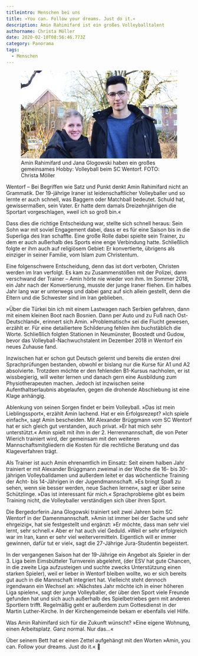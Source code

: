 ```yaml
---
titleintro: Menschen bei uns
title: »You can. Follow your dreams. Just do it.«
description: Amin Rahimifard ist ein großes Volleyballtalent
authorname: Christa Möller
date: 2020-02-10T08:56:46.773Z
category: Panorama
tags:
  - Menschen
---
```


<figure>
  <img src="/static/media/2020-amin-rahimifard.jpg">
  <figcaption>
Amin Rahimifard und Jana Glogowski haben ein großes gemeinsames Hobby: Volleyball beim SC Wentorf. FOTO: Christa Möller  
   
  </figcaption>
</figure>

Wentorf – Bei Begriffen wie Satz und Punkt denkt Amin Rahimifard nicht an Grammatik. Der 19-jährige Iraner ist leidenschaftlicher Volleyballer und so lernte er auch schnell, was Baggern oder Matchball bedeutet. Schuld hat, gewissermaßen, sein Vater. Er hatte dem damals Dreizehnjährigen die Sportart vorgeschlagen, »weil ich so groß bin.«


Dass dies die richtige Entscheidung war, stellte sich schnell heraus: Sein Sohn war mit soviel Engagement dabei, dass er es für eine Saison bis in die Superliga des Iran schaffte. Eine große Rolle dabei spielte sein Trainer, zu dem er auch außerhalb des Sports eine enge Verbindung hatte. Schließlich folgte er ihm auch auf religiösem Gebiet: Er konvertierte, übrigens als einziger in seiner Familie, vom Islam zum Christentum. 


Eine folgenschwere Entscheidung, denn das ist dort verboten, Christen werden im Iran verfolgt. Es kam zu Zusammenstößen mit der Polizei, dann verschwand der Trainer – Amin hörte nie wieder von ihm. Im Sommer 2018, ein Jahr nach der Konvertierung, musste der junge Iraner fliehen. Ein halbes Jahr lang war er unterwegs und dabei ganz auf sich allein gestellt, denn die Eltern und die Schwester sind im Iran geblieben. 

»Über die Türkei bin ich mit einem Lastwagen nach Serbien gefahren, dann mit einem kleinen Boot nach Bosnien. Dann per Auto und zu Fuß nach Ost-Deutschland«, erinnert sich Amin. »Problematisch« sei die Flucht gewesen, erzählt er. Für eine detailiertere Schilderung fehlen ihm buchstäblich die Worte. Schließlich folgten Stationen in Neumünster, Boostedt und Gudow, bevor das Volleyball-Nachwuchstalent im Dezember 2018 in Wentorf ein neues Zuhause fand.

Inzwischen hat er schon gut Deutsch gelernt und bereits die ersten drei Sprachprüfungen bestanden, obwohl er bislang nur die Kurse für A1 und A2 absolvierte. Trotzdem möchte er den fehlenden B1-Kursus nachholen, er ist wissbegierig, will weiter lernen und danach gern eine Ausbildung zum Physiotherapeuten machen. Jedoch ist inzwischen seine Aufenthaltserlaubnis abgelaufen, gegen die drohende Abschiebung ist eine Klage anhängig. 


Ablenkung von seinen Sorgen findet er beim Volleyball. »Das ist mein Lieblingssport«, erzählt Amin lachend. Hat er ein Erfolgsrezept? »Ich spiele einfach«, sagt Amin bescheiden. Mit Alexander Brüggmann vom SC Wentorf hat er sich gleich gut verstanden, auch privat. »Er hat mich sehr unterstützt.« Amin spielt mit ihm in der 2. Herrenmannschaft, die von Peter Wierich trainiert wird, der gemeinsam mit den weiteren Mannschaftsmitgliedern die Kosten für die rechtliche Beratung und das Klageverfahren trägt. 

Als Trainer ist auch Amin ehrenamtlich im Einsatz: Seit einem halben Jahr trainiert er mit Alexander Brüggmann zweimal in der Woche die 16- bis 30-jährigen Volleyballdamen und außerdem leitet er das wöchentliche Training der Acht- bis 14-Jährigen in der Jugendmannschaft. »Es bringt Spaß zu sehen, wenn sie besser werden, neue Sachen lernen«, sagt er über seine Schützlinge. »Das ist interessant für mich.« Sprachprobleme gibt es beim Training nicht, die Volleyballer verständigen sich über ihren Sport. 

Die Bergedorferin Jana Glogowski trainiert seit zwei Jahren beim SC Wentorf in der Damenmannschaft. »Amin ist immer bei der Sache und sehr ehrgeizig«, hat sie festgestellt und ergänzt: »Er möchte, dass man sehr viel lernt, sehr schnell.« Aber er hat auch viel Geduld. »Weil er sehr erfolgreich war im Iran, kann er sehr viel weitervermitteln. Eigentlich will er immer gewinnen, dafür tut er viel«, sagt die 27-Jährige Jura-Studentin begeistert. 


In der vergangenen Saison hat der 19-Jährige ein Angebot als Spieler in der 3. Liga beim Eimsbütteler Turnverein abgelehnt, (der ESV hat gute Chancen, in die zweite Liga aufzusteigen und suchte zwecks Unterstützung einen starken Spieler), weil er lieber in Wentorf bleiben wollte, wo er sich bereits gut auch in die Mannschaft integriert hat. Vielleicht steht dennoch irgendwann ein Wechsel an: »Nächstes Jahr möchte ich in einer höheren Liga spielen«, sagt der junge Volleyballer, der über den Sport viele Freunde gefunden hat und sich auch außerhalb des Spielbetriebes gern mit anderen Sportlern trifft. Regelmäßig geht er außerdem zum Gottesdienst in der Martin Luther-Kirche. In der Kirchengemeinde bekam er ebenfalls viel Hilfe. 

Was Amin Rahimifard sich für die Zukunft wünscht? »Eine eigene Wohnung, einen Arbeitsplatz. Ganz normal. Nur das…«

Über seinem Bett hat er einen Zettel aufgehängt mit den Worten »Amin, you can. Follow your dreams. Just do it.«


